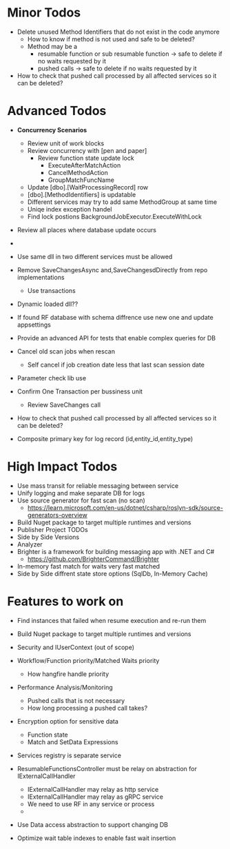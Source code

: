 ﻿# Minor Todos
* Delete unused Method Identifiers that do not exist in the code anymore
	* How to know if method is not used and safe to be deleted?
	* Method may be a 
		* resumable function or sub resumable function -> safe to delete if no waits requested by it
		* pushed calls -> safe to delete if no waits requested by it
* How to check that pushed call processed by all affected services so it can be deleted?

# Advanced Todos
* **Concurrency Scenarios**
	* Review unit of work blocks
	* Review concurrency with [pen and paper]
		* Review function state update lock
			* ExecuteAfterMatchAction
			* CancelMethodAction
			* GroupMatchFuncName
	* Update [dbo].[WaitProcessingRecord] row
	* [dbo].[MethodIdentifiers] is updatable
	* Different services may try to add same MethodGroup at same time 
	* Uniqe index exception handel
	* Find lock postions BackgroundJobExecutor.ExecuteWithLock
* Review all places where database update occurs
* 
* Use same dll in two different services must be allowed
* Remove SaveChangesAsync and,SaveChangesdDirectly from repo implementations
	* Use transactions
* Dynamic loaded dll??

* If found RF database with schema diffrence use new one and update appsettings

* Provide an advanced API for tests that enable complex queries for DB

* Cancel old scan jobs when rescan
	* Self cancel if job creation date less that last scan session date

* Parameter check lib use
* Confirm One Transaction per bussiness unit
	* Review SaveChanges call

* How to check that pushed call processed by all affected services so it can be deleted?

* Composite primary key for log record (id,entity_id,entity_type)


# High Impact Todos
* Use mass transit for reliable messaging between service 
* Unify logging and make separate DB for logs
* Use source generator for fast scan (no scan)
	* https://learn.microsoft.com/en-us/dotnet/csharp/roslyn-sdk/source-generators-overview
* Build Nuget package to target multiple runtimes and versions
* Publisher Project TODOs
* Side by Side Versions
* Analyzer
* Brighter is a framework for building messaging app with .NET and C# 
	* https://github.com/BrighterCommand/Brighter
* In-memory fast match for waits very fast matched
* Side by Side diffrent state store options (SqlDb, In-Memory Cache)

# Features to work on
* Find instances that failed when resume execution and re-run them
* Build Nuget package to target multiple runtimes and versions
* Security and IUserContext (out of scope)

* Workflow/Function priority/Matched Waits priority
	* How hangfire handle priority

* Performance Analysis/Monitoring
	* Pushed calls that is not necessary
	* How long processing a pushed call takes?
* Encryption option for sensitive data
	* Function state
	* Match and SetData Expressions
* Services registry is separate service

* ResumableFunctionsController must be relay on abstraction for IExternalCallHandler
	* IExternalCallHandler may relay as http service
	* IExternalCallHandler may relay as gRPC service
	* We need to use RF in any service or process
	* 
* Use Data access abstraction to support changing DB
* Optimize wait table indexes to enable fast wait insertion